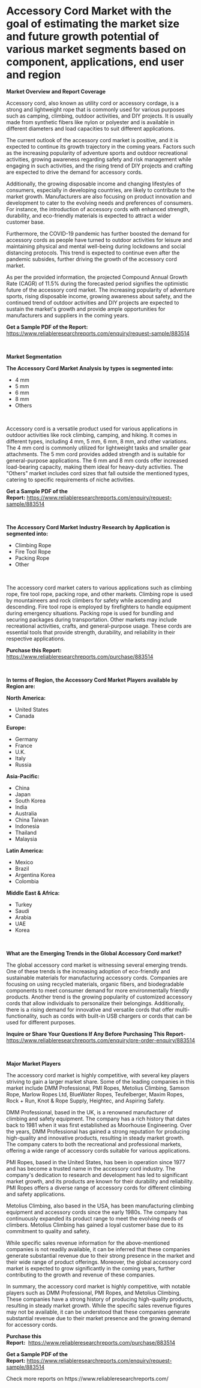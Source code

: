 <p><h1>Accessory Cord Market with the goal of estimating the market size and future growth potential of various market segments based on component, applications, end user and region</h1></p><p><strong>Market Overview and Report Coverage</strong></p>
<p><p>Accessory cord, also known as utility cord or accessory cordage, is a strong and lightweight rope that is commonly used for various purposes such as camping, climbing, outdoor activities, and DIY projects. It is usually made from synthetic fibers like nylon or polyester and is available in different diameters and load capacities to suit different applications.</p><p>The current outlook of the accessory cord market is positive, and it is expected to continue its growth trajectory in the coming years. Factors such as the increasing popularity of adventure sports and outdoor recreational activities, growing awareness regarding safety and risk management while engaging in such activities, and the rising trend of DIY projects and crafting are expected to drive the demand for accessory cords.</p><p>Additionally, the growing disposable income and changing lifestyles of consumers, especially in developing countries, are likely to contribute to the market growth. Manufacturers are also focusing on product innovation and development to cater to the evolving needs and preferences of consumers. For instance, the introduction of accessory cords with enhanced strength, durability, and eco-friendly materials is expected to attract a wider customer base.</p><p>Furthermore, the COVID-19 pandemic has further boosted the demand for accessory cords as people have turned to outdoor activities for leisure and maintaining physical and mental well-being during lockdowns and social distancing protocols. This trend is expected to continue even after the pandemic subsides, further driving the growth of the accessory cord market.</p><p>As per the provided information, the projected Compound Annual Growth Rate (CAGR) of 11.5% during the forecasted period signifies the optimistic future of the accessory cord market. The increasing popularity of adventure sports, rising disposable income, growing awareness about safety, and the continued trend of outdoor activities and DIY projects are expected to sustain the market's growth and provide ample opportunities for manufacturers and suppliers in the coming years.</p></p>
<p><strong>Get a Sample PDF of the Report:</strong> <a href="https://www.reliableresearchreports.com/enquiry/request-sample/883514">https://www.reliableresearchreports.com/enquiry/request-sample/883514</a></p>
<p>&nbsp;</p>
<p><strong>Market Segmentation</strong></p>
<p><strong>The Accessory Cord Market Analysis by types is segmented into:</strong></p>
<p><ul><li>4 mm</li><li>5 mm</li><li>6 mm</li><li>8 mm</li><li>Others</li></ul></p>
<p>&nbsp;</p>
<p><p>Accessory cord is a versatile product used for various applications in outdoor activities like rock climbing, camping, and hiking. It comes in different types, including 4 mm, 5 mm, 6 mm, 8 mm, and other variations. The 4 mm cord is commonly utilized for lightweight tasks and smaller gear attachments. The 5 mm cord provides added strength and is suitable for general-purpose applications. The 6 mm and 8 mm cords offer increased load-bearing capacity, making them ideal for heavy-duty activities. The "Others" market includes cord sizes that fall outside the mentioned types, catering to specific requirements of niche activities.</p></p>
<p><strong>Get a Sample PDF of the Report:</strong>&nbsp;<a href="https://www.reliableresearchreports.com/enquiry/request-sample/883514">https://www.reliableresearchreports.com/enquiry/request-sample/883514</a></p>
<p>&nbsp;</p>
<p><strong>The Accessory Cord Market Industry Research by Application is segmented into:</strong></p>
<p><ul><li>Climbing Rope</li><li>Fire Tool Rope</li><li>Packing Rope</li><li>Other</li></ul></p>
<p>&nbsp;</p>
<p><p>The accessory cord market caters to various applications such as climbing rope, fire tool rope, packing rope, and other markets. Climbing rope is used by mountaineers and rock climbers for safety while ascending and descending. Fire tool rope is employed by firefighters to handle equipment during emergency situations. Packing rope is used for bundling and securing packages during transportation. Other markets may include recreational activities, crafts, and general-purpose usage. These cords are essential tools that provide strength, durability, and reliability in their respective applications.</p></p>
<p><strong>Purchase this Report:</strong>&nbsp; <a href="https://www.reliableresearchreports.com/purchase/883514">https://www.reliableresearchreports.com/purchase/883514</a></p>
<p>&nbsp;</p>
<p><strong>In terms of Region, the Accessory Cord Market Players available by Region are:</strong></p>
<p>
    <p> <strong> North America: </strong>
        <ul>
            <li>United States</li>
            <li>Canada</li>
        </ul>
        </p> 
    <p> <strong> Europe: </strong>
        <ul>
            <li>Germany</li>
            <li>France</li>
            <li>U.K.</li>
            <li>Italy</li>
            <li>Russia</li>
        </ul>
        </p> 
    <p> <strong> Asia-Pacific: </strong>
        <ul>
            <li>China</li>
            <li>Japan</li>
            <li>South Korea</li>
            <li>India</li>
            <li>Australia</li>
            <li>China Taiwan</li>
            <li>Indonesia</li>
            <li>Thailand</li>
            <li>Malaysia</li>
        </ul>
        </p> 
    <p> <strong> Latin America: </strong>
        <ul>
            <li>Mexico</li>
            <li>Brazil</li>
            <li>Argentina Korea</li>
            <li>Colombia</li>
        </ul>
        </p> 
    <p> <strong> Middle East & Africa: </strong>
        <ul>
            <li>Turkey</li>
            <li>Saudi</li>
            <li>Arabia</li>
            <li>UAE</li>
            <li>Korea</li>
        </ul>
    </p>
    </p>
<p>&nbsp;</p>
<p><strong>What are the Emerging Trends in the Global Accessory Cord market?</strong></p>
<p><p>The global accessory cord market is witnessing several emerging trends. One of these trends is the increasing adoption of eco-friendly and sustainable materials for manufacturing accessory cords. Companies are focusing on using recycled materials, organic fibers, and biodegradable components to meet consumer demand for more environmentally friendly products. Another trend is the growing popularity of customized accessory cords that allow individuals to personalize their belongings. Additionally, there is a rising demand for innovative and versatile cords that offer multi-functionality, such as cords with built-in USB chargers or cords that can be used for different purposes.</p></p>
<p><strong>Inquire or Share Your Questions If Any Before Purchasing This Report</strong>- <a href="https://www.reliableresearchreports.com/enquiry/pre-order-enquiry/883514">https://www.reliableresearchreports.com/enquiry/pre-order-enquiry/883514</a></p>
<p>&nbsp;</p>
<p><strong>Major Market Players</strong></p>
<p><p>The accessory cord market is highly competitive, with several key players striving to gain a larger market share. Some of the leading companies in this market include DMM Professional, PMI Ropes, Metolius Climbing, Samson Rope, Marlow Ropes Ltd, BlueWater Ropes, Teufelberger, Maxim Ropes, Rock + Run, Knot & Rope Supply, Heightec, and Aspiring Safety.</p><p>DMM Professional, based in the UK, is a renowned manufacturer of climbing and safety equipment. The company has a rich history that dates back to 1981 when it was first established as Moorhouse Engineering. Over the years, DMM Professional has gained a strong reputation for producing high-quality and innovative products, resulting in steady market growth. The company caters to both the recreational and professional markets, offering a wide range of accessory cords suitable for various applications.</p><p>PMI Ropes, based in the United States, has been in operation since 1977 and has become a trusted name in the accessory cord industry. The company's dedication to research and development has led to significant market growth, and its products are known for their durability and reliability. PMI Ropes offers a diverse range of accessory cords for different climbing and safety applications.</p><p>Metolius Climbing, also based in the USA, has been manufacturing climbing equipment and accessory cords since the early 1980s. The company has continuously expanded its product range to meet the evolving needs of climbers. Metolius Climbing has gained a loyal customer base due to its commitment to quality and safety.</p><p>While specific sales revenue information for the above-mentioned companies is not readily available, it can be inferred that these companies generate substantial revenue due to their strong presence in the market and their wide range of product offerings. Moreover, the global accessory cord market is expected to grow significantly in the coming years, further contributing to the growth and revenue of these companies.</p><p>In summary, the accessory cord market is highly competitive, with notable players such as DMM Professional, PMI Ropes, and Metolius Climbing. These companies have a strong history of producing high-quality products, resulting in steady market growth. While the specific sales revenue figures may not be available, it can be understood that these companies generate substantial revenue due to their market presence and the growing demand for accessory cords.</p></p>
<p><strong>Purchase this Report:</strong>&nbsp;&nbsp;<a href="https://www.reliableresearchreports.com/purchase/883514">https://www.reliableresearchreports.com/purchase/883514</a></p>
<p></p>
<p><strong>Get a Sample PDF of the Report:</strong>&nbsp;<a href="https://www.reliableresearchreports.com/enquiry/request-sample/883514">https://www.reliableresearchreports.com/enquiry/request-sample/883514</a></p>
<p>Check more reports on https://www.reliableresearchreports.com/</p>